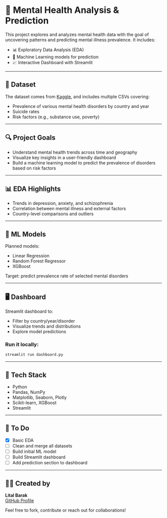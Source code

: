 # 🧠 Mental Health Analysis & Prediction

This project explores and analyzes mental health data with the goal of uncovering patterns and predicting mental illness prevalence. It includes:

- 📊 Exploratory Data Analysis (EDA)
- 🤖 Machine Learning models for prediction
- 📈 Interactive Dashboard with Streamlit

---

## 📁 Dataset
The dataset comes from [Kaggle](https://www.kaggle.com/code/imtkaggleteam/mental-health-eda-prediction/input), and includes multiple CSVs covering:
- Prevalence of various mental health disorders by country and year
- Suicide rates
- Risk factors (e.g., substance use, poverty)

---

## 🔍 Project Goals
- Understand mental health trends across time and geography
- Visualize key insights in a user-friendly dashboard
- Build a machine learning model to predict the prevalence of disorders based on risk factors

---

## 📊 EDA Highlights
- Trends in depression, anxiety, and schizophrenia
- Correlation between mental illness and external factors
- Country-level comparisons and outliers

---

## 🧠 ML Models
Planned models:
- Linear Regression
- Random Forest Regressor
- XGBoost

Target: predict prevalence rate of selected mental disorders

---

## 🖥️ Dashboard
Streamlit dashboard to:
- Filter by country/year/disorder
- Visualize trends and distributions
- Explore model predictions

### Run it locally:
```bash
streamlit run dashboard.py
```

---

## 🔧 Tech Stack
- Python
- Pandas, NumPy
- Matplotlib, Seaborn, Plotly
- Scikit-learn, XGBoost
- Streamlit

---

## 📌 To Do
- [x] Basic EDA
- [ ] Clean and merge all datasets
- [ ] Build initial ML model
- [ ] Build Streamlit dashboard
- [ ] Add prediction section to dashboard

---

## 👩‍💻 Created by
**Lital Barak**  
[GitHub Profile](https://github.com/LitalBarak96)

Feel free to fork, contribute or reach out for collaborations!
